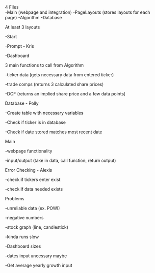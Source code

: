 4 Files  
-Main (webpage and integration) 
-PageLayouts (stores layouts for each page)
-Algorithm
-Database


At least 3 layouts

-Start

-Prompt - Kris

-Dashboard


3 main functions to call from Algorithm

-ticker data (gets necessary data from entered ticker)

-trade comps (returns 3 calculated share prices)

-DCF (returns an implied share price and a few data points)


Database - Polly

-Create table with necessary variables

-Check if ticker is in database

-Check if date stored matches most recent date


Main 

-webpage functionality

-input/output (take in data, call function, return output)


Error Checking - Alexis

-check if tickers enter exist

-check if data needed exists


Problems

-unreliable data (ex. POWI) 

-negative numbers

-stock graph (line, candlestick)

-kinda runs slow

-Dashboard sizes

-dates input uncessary maybe

-Get average yearly growth input

